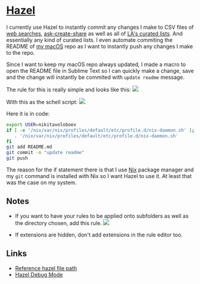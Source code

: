 # [Hazel](https://www.noodlesoft.com)
I currently use Hazel to instantly commit any changes I make to CSV files of [web searches](https://github.com/nikitavoloboev/alfred-web-searches), [ask-create-share](https://github.com/nikitavoloboev/alfred-ask-create-share) as well as all of [LA's curated lists](https://github.com/learn-anything/curated-lists#readme). And essentially any kind of curated lists. I even automate commiting the README of [my macOS](https://github.com/nikitavoloboev/my-mac-os) repo as I want to instantly push any changes I make to the repo.

Since I want to keep my macOS repo always updated, I made a macro to open the README file in Sublime Text so I can quickly make a change, save and the change will instantly be commited with `update readme` message.

The rule for this is really simple and looks like this:
![](https://i.imgur.com/EF3elcv.png)

With this as the schell script:
![](https://i.imgur.com/eip64YV.png)

Here it is in code:
```bash
export USER=nikitavoloboev
if [ -e '/nix/var/nix/profiles/default/etc/profile.d/nix-daemon.sh' ]; then
   . '/nix/var/nix/profiles/default/etc/profile.d/nix-daemon.sh'
fi
git add README.md
git commit -m "update readme"
git push
```

The reason for the if statement there is that I use [Nix](../../package-managers/nix.md) package manager and my `git` command is installed with Nix so I want Hazel to use it. At least that was the case on my system.

## Notes
- If you want to have your rules to be applied onto subfolders as well as the directory chosen, add this rule.
![](https://i.imgur.com/yPfhkBo.png)

- If extensions are hidden, don't add extensions in the rule editor too.

## Links
- [Reference hazel file path](https://forum.keyboardmaestro.com/t/reference-hazels-file-path/9138)
- [Hazel Debug Mode](https://www.noodlesoft.com/kb/hazel-debug-mode/)